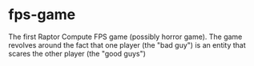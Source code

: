 # fps-game
The first Raptor Compute FPS game (possibly horror game). The game revolves around the fact that one player (the "bad guy") is an entity that scares the other player (the "good guys")

